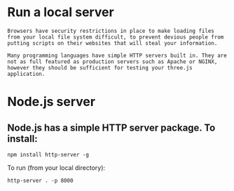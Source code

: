 # Run a local server

`Browsers have security restrictions in place to make loading files from your local file system difficult, to prevent devious people from putting scripts on their websites that will steal your information.`

`Many programming languages have simple HTTP servers built in. They are not as full featured as production servers such as Apache or NGINX, however they should be sufficient for testing your three.js application.`



# Node.js server
## Node.js has a simple HTTP server package. To install:

`npm install http-server -g`

To run (from your local directory):

`http-server . -p 8000`
